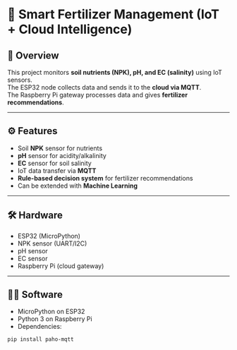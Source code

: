 # 🌱 Smart Fertilizer Management (IoT + Cloud Intelligence)

## 📖 Overview
This project monitors **soil nutrients (NPK), pH, and EC (salinity)** using IoT sensors.  
The ESP32 node collects data and sends it to the **cloud via MQTT**.  
The Raspberry Pi gateway processes data and gives **fertilizer recommendations**.

----

## ⚙️ Features
- Soil **NPK** sensor for nutrients  
- **pH** sensor for acidity/alkalinity  
- **EC** sensor for soil salinity  
- IoT data transfer via **MQTT**  
- **Rule-based decision system** for fertilizer recommendations  
- Can be extended with **Machine Learning**  

------

## 🛠 Hardware
- ESP32 (MicroPython)  
- NPK sensor (UART/I2C)  
- pH sensor  
- EC sensor  
- Raspberry Pi (cloud gateway)  

-------

## 🧑‍💻 Software
- MicroPython on ESP32  
- Python 3 on Raspberry Pi  
- Dependencies:
```bash
pip install paho-mqtt
